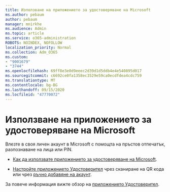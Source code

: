 ```yaml
---
title: Използване на приложението за удостоверяване на Microsoft
ms.author: pebaum
author: pebaum
manager: mnirkhe
ms.audience: Admin
ms.topic: article
ms.service: o365-administration
ROBOTS: NOINDEX, NOFOLLOW
localization_priority: Normal
ms.collection: Adm_O365
ms.custom:
- "9001679"
- "3744"
ms.openlocfilehash: 69ff8e3e0d9eeec2d39d1d5ddb4e4e540895d017
ms.sourcegitcommit: c6692ce0fa1358ec3529e59ca0ecdfdea4cdc759
ms.translationtype: MT
ms.contentlocale: bg-BG
ms.lasthandoff: 09/15/2020
ms.locfileid: "47770072"
---
```

# <a name="using-the-microsoft-authenticator-app"></a>Използване на приложението за удостоверяване на Microsoft

Влезте в своя личен акаунт в Microsoft с помощта на пръстов отпечатък, разпознаване на лица или PIN.

- [Как да използвате приложението за удостоверяване на Microsoft](https://support.microsoft.com/help/4026727/microsoft-account-how-to-use-the-microsoft-authenticator-app). 

- [Настройте приложението Удостоверител](https://docs.microsoft.com/azure/active-directory/user-help/security-info-setup-auth-app) чрез сканиране на QR кода или чрез [ръчно добавяне на акаунт](https://docs.microsoft.com/azure/active-directory/user-help/user-help-auth-app-add-account-manual).  

За повече информация вижте обзор на [приложението Удостоверител](https://docs.microsoft.com/azure/active-directory/user-help/user-help-auth-app-overview).
